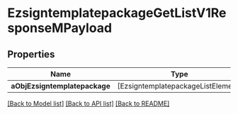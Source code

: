 # EzsigntemplatepackageGetListV1ResponseMPayload

## Properties
Name | Type | Description | Notes
------------ | ------------- | ------------- | -------------
**aObjEzsigntemplatepackage** | [EzsigntemplatepackageListElement] |  | 

[[Back to Model list]](../README.md#documentation-for-models) [[Back to API list]](../README.md#documentation-for-api-endpoints) [[Back to README]](../README.md)


